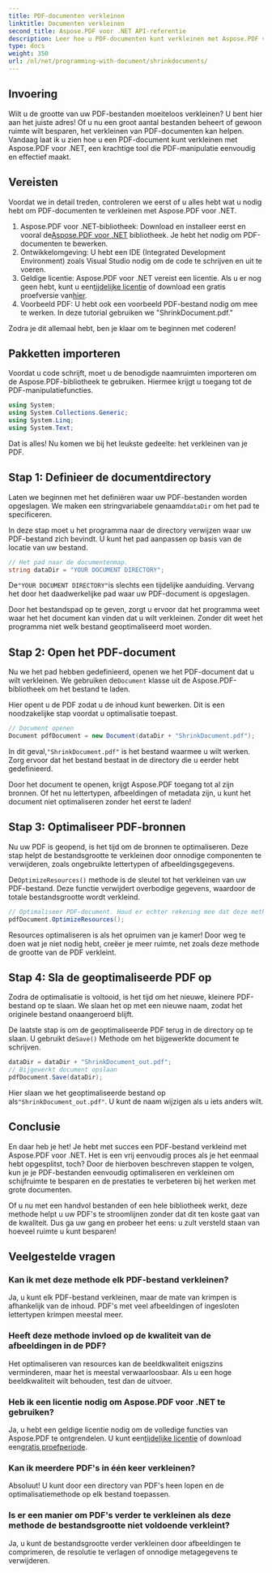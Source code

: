 ```yaml
---
title: PDF-documenten verkleinen
linktitle: Documenten verkleinen
second_title: Aspose.PDF voor .NET API-referentie
description: Leer hoe u PDF-documenten kunt verkleinen met Aspose.PDF voor .NET in deze stapsgewijze handleiding. Optimaliseer PDF-bronnen en verklein de bestandsgrootte zonder dat dit ten koste gaat van de kwaliteit.
type: docs
weight: 350
url: /nl/net/programming-with-document/shrinkdocuments/
---
```

## Invoering

Wilt u de grootte van uw PDF-bestanden moeiteloos verkleinen? U bent hier aan het juiste adres! Of u nu een groot aantal bestanden beheert of gewoon ruimte wilt besparen, het verkleinen van PDF-documenten kan helpen. Vandaag laat ik u zien hoe u een PDF-document kunt verkleinen met Aspose.PDF voor .NET, een krachtige tool die PDF-manipulatie eenvoudig en effectief maakt.

## Vereisten

Voordat we in detail treden, controleren we eerst of u alles hebt wat u nodig hebt om PDF-documenten te verkleinen met Aspose.PDF voor .NET.

1.  Aspose.PDF voor .NET-bibliotheek: Download en installeer eerst en vooral de[Aspose.PDF voor .NET](https://releases.aspose.com/pdf/net/) bibliotheek. Je hebt het nodig om PDF-documenten te bewerken.
2. Ontwikkelomgeving: U hebt een IDE (Integrated Development Environment) zoals Visual Studio nodig om de code te schrijven en uit te voeren.
3.  Geldige licentie: Aspose.PDF voor .NET vereist een licentie. Als u er nog geen hebt, kunt u een[tijdelijke licentie](https://purchase.aspose.com/temporary-license/) of download een gratis proefversie van[hier](https://releases.aspose.com/).
4. Voorbeeld PDF: U hebt ook een voorbeeld PDF-bestand nodig om mee te werken. In deze tutorial gebruiken we "ShrinkDocument.pdf."

Zodra je dit allemaal hebt, ben je klaar om te beginnen met coderen!


## Pakketten importeren

Voordat u code schrijft, moet u de benodigde naamruimten importeren om de Aspose.PDF-bibliotheek te gebruiken. Hiermee krijgt u toegang tot de PDF-manipulatiefuncties.

```csharp
using System;
using System.Collections.Generic;
using System.Linq;
using System.Text;
```

Dat is alles! Nu komen we bij het leukste gedeelte: het verkleinen van je PDF.

## Stap 1: Definieer de documentdirectory

 Laten we beginnen met het definiëren waar uw PDF-bestanden worden opgeslagen. We maken een stringvariabele genaamd`dataDir` om het pad te specificeren.

In deze stap moet u het programma naar de directory verwijzen waar uw PDF-bestand zich bevindt. U kunt het pad aanpassen op basis van de locatie van uw bestand.

```csharp
// Het pad naar de documentenmap.
string dataDir = "YOUR DOCUMENT DIRECTORY";
```

 De`"YOUR DOCUMENT DIRECTORY"`is slechts een tijdelijke aanduiding. Vervang het door het daadwerkelijke pad waar uw PDF-document is opgeslagen.

Door het bestandspad op te geven, zorgt u ervoor dat het programma weet waar het het document kan vinden dat u wilt verkleinen. Zonder dit weet het programma niet welk bestand geoptimaliseerd moet worden.


## Stap 2: Open het PDF-document

 Nu we het pad hebben gedefinieerd, openen we het PDF-document dat u wilt verkleinen. We gebruiken de`Document` klasse uit de Aspose.PDF-bibliotheek om het bestand te laden.

Hier opent u de PDF zodat u de inhoud kunt bewerken. Dit is een noodzakelijke stap voordat u optimalisatie toepast.

```csharp
// Document openen
Document pdfDocument = new Document(dataDir + "ShrinkDocument.pdf");
```

 In dit geval,`"ShrinkDocument.pdf"` is het bestand waarmee u wilt werken. Zorg ervoor dat het bestand bestaat in de directory die u eerder hebt gedefinieerd.

Door het document te openen, krijgt Aspose.PDF toegang tot al zijn bronnen. Of het nu lettertypen, afbeeldingen of metadata zijn, u kunt het document niet optimaliseren zonder het eerst te laden!

## Stap 3: Optimaliseer PDF-bronnen

Nu uw PDF is geopend, is het tijd om de bronnen te optimaliseren. Deze stap helpt de bestandsgrootte te verkleinen door onnodige componenten te verwijderen, zoals ongebruikte lettertypen of afbeeldingsgegevens.

 De`OptimizeResources()` methode is de sleutel tot het verkleinen van uw PDF-bestand. Deze functie verwijdert overbodige gegevens, waardoor de totale bestandsgrootte wordt verkleind.

```csharp
// Optimaliseer PDF-document. Houd er echter rekening mee dat deze methode niet kan garanderen dat het document kleiner wordt.
pdfDocument.OptimizeResources();
```

Resources optimaliseren is als het opruimen van je kamer! Door weg te doen wat je niet nodig hebt, creëer je meer ruimte, net zoals deze methode de grootte van de PDF verkleint.

## Stap 4: Sla de geoptimaliseerde PDF op

Zodra de optimalisatie is voltooid, is het tijd om het nieuwe, kleinere PDF-bestand op te slaan. We slaan het op met een nieuwe naam, zodat het originele bestand onaangeroerd blijft.

 De laatste stap is om de geoptimaliseerde PDF terug in de directory op te slaan. U gebruikt de`Save()` Methode om het bijgewerkte document te schrijven.

```csharp
dataDir = dataDir + "ShrinkDocument_out.pdf";
// Bijgewerkt document opslaan
pdfDocument.Save(dataDir);
```

 Hier slaan we het geoptimaliseerde bestand op als`"ShrinkDocument_out.pdf"`. U kunt de naam wijzigen als u iets anders wilt.

## Conclusie

En daar heb je het! Je hebt met succes een PDF-bestand verkleind met Aspose.PDF voor .NET. Het is een vrij eenvoudig proces als je het eenmaal hebt opgesplitst, toch? Door de hierboven beschreven stappen te volgen, kun je je PDF-bestanden eenvoudig optimaliseren en verkleinen om schijfruimte te besparen en de prestaties te verbeteren bij het werken met grote documenten.

Of u nu met een handvol bestanden of een hele bibliotheek werkt, deze methode helpt u uw PDF's te stroomlijnen zonder dat dit ten koste gaat van de kwaliteit. Dus ga uw gang en probeer het eens: u zult versteld staan van hoeveel ruimte u kunt besparen!

## Veelgestelde vragen

### Kan ik met deze methode elk PDF-bestand verkleinen?
Ja, u kunt elk PDF-bestand verkleinen, maar de mate van krimpen is afhankelijk van de inhoud. PDF's met veel afbeeldingen of ingesloten lettertypen krimpen meestal meer.

### Heeft deze methode invloed op de kwaliteit van de afbeeldingen in de PDF?
Het optimaliseren van resources kan de beeldkwaliteit enigszins verminderen, maar het is meestal verwaarloosbaar. Als u een hoge beeldkwaliteit wilt behouden, test dan de uitvoer.

### Heb ik een licentie nodig om Aspose.PDF voor .NET te gebruiken?
Ja, u hebt een geldige licentie nodig om de volledige functies van Aspose.PDF te ontgrendelen. U kunt een[tijdelijke licentie](https://purchase.aspose.com/temporary-license/) of download een[gratis proefperiode](https://releases.aspose.com/).

### Kan ik meerdere PDF's in één keer verkleinen?
Absoluut! U kunt door een directory van PDF's heen lopen en de optimalisatiemethode op elk bestand toepassen.

### Is er een manier om PDF's verder te verkleinen als deze methode de bestandsgrootte niet voldoende verkleint?
Ja, u kunt de bestandsgrootte verder verkleinen door afbeeldingen te comprimeren, de resolutie te verlagen of onnodige metagegevens te verwijderen.